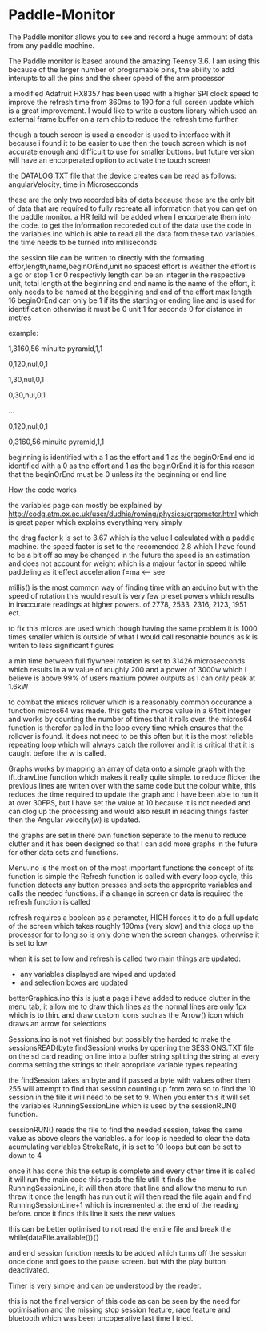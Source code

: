 # Paddle-Monitor

The Paddle monitor allows you to see and record a huge ammount of data from any paddle machine.

The Paddle monitor is based around the amazing Teensy 3.6. I am using this because of the larger number of programable pins, the ability to add interupts to all the pins and the sheer speed of the arm processor

a modified Adafruit HX8357 has been used with a higher SPI clock speed to improve the refresh time from 360ms to 190 for a full screen update which is a great improvement. I would like to write a custom library which used an external frame buffer on a ram chip to reduce the refresh time further. 

though a touch screen is used a encoder is used to interface with it because i found it to be easier to use then the touch screen which is not accurate enough  and difficult to use for smaller buttons. but future version will have an encorperated option to activate the touch screen 

the DATALOG.TXT file that the device creates can be read as follows:
angularVelocity, time in Microsecconds

these are the only two recorded bits of data because these are the only bit of data that are required to fully recreate all information that you can get on the paddle monitor. a HR feild will be added when I encorperate them into the code. to get the information recoreded out of the data use the code in the variables.ino which is able to read all the data from these two variables.
the time needs to be turned into milliseconds 


the session file can be written to directly with the formating
effor,length,name,beginOrEnd,unit
no spaces!
effort is weather the effort is a go or stop 1 or 0 respectivly
length can be an integer in the respective unit, total length at the beginning and end
name is the name of the effort, it only needs to be named at the beggining and end of the effort max length 16
beginOrEnd can only be 1 if its the starting or ending line and is used for identification otherwise it must be 0
unit 1 for seconds 0 for distance in metres

example:

1,3160,56 minuite pyramid,1,1

0,120,nul,0,1

1,30,nul,0,1

0,30,nul,0,1

...

0,120,nul,0,1

0,3160,56 minuite pyramid,1,1



beginning is identified with a 1 as the effort and 1 as the beginOrEnd
end id identified with a 0 as the effort and 1 as the beginOrEnd
it is for this reason that the beginOrEnd must be 0 unless its the beginning or end line


How the code works

the variables page can mostly be explained by
http://eodg.atm.ox.ac.uk/user/dudhia/rowing/physics/ergometer.html
which is great paper which explains everything very simply

the drag factor k is set to 3.67 which is the value I calculated with a paddle machine.
the speed factor is set to the recomended 2.8 which I have found to be a bit off so may be changed in the future
the speed is an estimation and does not account for weight which is a majour factor in speed while paddeling as it effect acceleration
f=ma <-- see

millis() is the most common way of finding time with an arduino but with the speed of rotation this would result is very few preset powers which results in inaccurate readings at higher powers.
of 
2778, 2533, 2316, 2123, 1951 ect.

to fix this micros are used which though having the same problem it is 1000 times smaller which is outside of what I would call resonable bounds as k is writen to less significant figures

a min time between full flywheel rotation is set to 31426 microsecconds which results in a w value of roughly 200 and a power of 3000w which I believe is above 99% of users maxium power outputs as I can only peak at 1.6kW

to combat the micros rollover which is a reasonably common occurance a function micros64 was made. this gets the micros value in a 64bit integer and works by counting the number of times that it rolls over. the micros64 function is therefor called in the loop every time which ensures that the rollover is found. it does not need to be this often but it is the most reliable repeating loop which will always catch the rollover and it is critical that it is caught before the w is called.


Graphs works by mapping an array of data onto a simple graph with the tft.drawLine function which makes it really quite simple. to reduce flicker the previous lines are writen over with the same code but the colour white, this reduces the time required to update the graph and I have been able to run it at over 30FPS, but I have set the value at 10 because it is not needed and can clog up the processing and would also result in reading things faster then the Angular velocity(w) is updated.

the graphs are set in there own function seperate to the menu to reduce clutter and it has been designed so that I can add more graphs in the future for other data sets and functions.


Menu.ino is the most on of the most important functions
the concept of its function is simple
the Refresh function is called with every loop cycle, this function detects any button presses and sets the approprite variables and calls the needed functions. if a change in screen or data is required the refresh function is called

refresh requires a boolean as a perameter, HIGH forces it to do a full update of the screen which takes roughly 190ms (very slow) and this clogs up the processor for to long so is only done when the screen changes. otherwise it is set to low

when it is set to low and refresh is called two main things are updated:
- any variables displayed are wiped and updated
- and selection boxes are updated

betterGraphics.ino
this is just a page i have added to reduce clutter in the menu tab, it allow me to draw thich lines as the normal lines are only 1px which is to thin.
and draw custom icons such as the Arrow() icon which draws an arrow for selections

Sessions.ino is not yet finished but possibly the harded to make
the sessionsREAD(byte findSession)
works by opening the SESSIONS.TXT file on the sd card
reading on line into a buffer string
splitting the string at every comma
setting the strings to their apropriate variable types
repeating.

the findSession takes an byte and if passed a byte with values other then 255 will attempt to find that session counting up from zero
so to find the 10 session in the file it will need to be set to 9. When you enter this it will set the variables RunningSessionLine which is used by the sessionRUN() function.

sessionRUN()
reads the file to find the needed session, takes the same value as above
clears the variables. a for loop is needed to clear the data acumulating variables StrokeRate, it is set to 10 loops but can be set to down to 4

once it has done this the setup is complete and every other time it is called it will run the main code
this reads the file utill it finds the RunningSessionLine, it will then store that line and allow the menu to run threw it
once the length has run out it will then read the file again and find RunningSessionLine+1 which is incremented at the end of the reading before. once it finds this line it sets the new values

this can be better optimised to not read the entire file and break the while(dataFile.available()){}

and end session function needs to be added which turns off the session once done and goes to the pause screen. but with the play button deactivated.

Timer is very simple and can be understood by the reader.

this is not the final version of this code as can be seen by the need for optimisation and the missing stop session feature, race feature and bluetooth which was been uncoperative last time I tried.






